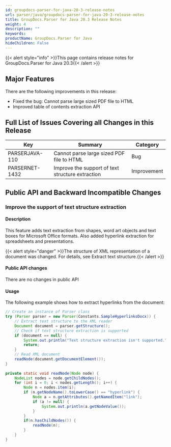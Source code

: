 ```yaml
---
id: groupdocs-parser-for-java-20-3-release-notes
url: parser/java/groupdocs-parser-for-java-20-3-release-notes
title: GroupDocs.Parser for Java 20.3 Release Notes
weight: 4
description: ""
keywords: 
productName: GroupDocs.Parser for Java
hideChildren: False
---
```

{{< alert style="info" >}}This page contains release notes for GroupDocs.Parser for Java 20.3{{< /alert >}}

## Major Features

There are the following improvements in this release:

*   Fixed the bug: Cannot parse large sized PDF file to HTML
*   Improved table of contents extraction API

## Full List of Issues Covering all Changes in this Release

| Key | Summary | Category |
| --- | --- | --- |
| PARSERJAVA-110 | Cannot parse large sized PDF file to HTML | Bug |
| PARSERNET-1432 | Improve the support of text structure extraction | Improvement |

## Public API and Backward Incompatible Changes

### Improve the support of text structure extraction

#### Description

This feature adds text extraction from shapes, word art objects and text boxes for Microsoft Office formats. Also added hyperlink extraction for spreadsheets and presentations.

{{< alert style="danger" >}}The structure of XML representation of a document was changed. For details, see Extract text structure.{{< /alert >}}

#### Public API changes

There are no changes in public API

#### Usage

The following example shows how to extract hyperlinks from the document:

```java
// Create an instance of Parser class
try (Parser parser = new Parser(Constants.SampleHyperlinksDocx)) {
    // Extract text structure to the XML reader
    Document document = parser.getStructure();
    // Check if text structure extraction is supported
    if (document == null) {
        System.out.println("Text structure extraction isn't supported.");
        return;
    }
    // Read XML document
    readNode(document.getDocumentElement());
}
 
private static void readNode(Node node) {
    NodeList nodes = node.getChildNodes();
    for (int i = 0; i < nodes.getLength(); i++) {
        Node n = nodes.item(i);
        if (n.getNodeName().toLowerCase() == "hyperlink") {
            Node a = n.getAttributes().getNamedItem("link");
            if (a != null) {
                System.out.println(a.getNodeValue());
            }
        }
        if(n.hasChildNodes()) {
            readNode(n);
        }
    }
}
```
